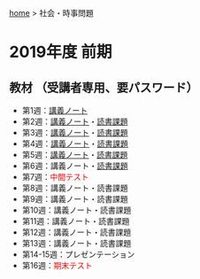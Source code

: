 [home](https://hirosasada.github.io/) > 社会・時事問題    
# 2019年度 前期  
## 教材 （受講者専用、要パスワード）  
- 第1週：[講義ノート](https://drive.google.com/open?id=1kEwN-oF3MPCOvTD1k6JWD2I6n_APjHCt)  
- 第2週：[講義ノート](https://drive.google.com/open?id=1RppCpw36w9Vn1G0TU3-JauJFUb1eiUIS)・[読書課題](https://drive.google.com/open?id=1nJTuVyzsNeji32kd6hIdtHFEYvG1xxZm)  
- 第3週：[講義ノート](https://drive.google.com/open?id=167KWf9rSEJa7-xzQnhjdilUg0Hza3uRH)・[読書課題](https://drive.google.com/open?id=1ogSq9EkiDFhUuk7cFi6T1H6g8gRnjSJ7)  
- 第4週：[講義ノート](https://drive.google.com/open?id=1KLuCpAzkzGwJskIBVK1klL9Elu4UJhNN)・[読書課題](https://drive.google.com/open?id=1GTYJTzPSirVsGnW9IFYbIOmszqpJhLAu)  
- 第5週：[講義ノート](https://drive.google.com/open?id=15nBFxIvRsr4myJGv-o2-J6O_cVYxCCHQ)・[読書課題](https://drive.google.com/open?id=1xdtOvnbKj5GXJqrRCsgNI2-m-r7NX0Mj)  
- 第6週：講義ノート・[読書課題](https://drive.google.com/open?id=15nBFxIvRsr4myJGv-o2-J6O_cVYxCCHQ)  
- 第7週：<font color="Red">中間テスト</font>  
- 第8週：講義ノート・読書課題  
- 第9週：講義ノート・読書課題  
- 第10週：講義ノート・読書課題 
- 第11週：講義ノート・読書課題  
- 第12週：講義ノート・読書課題 
- 第13週：講義ノート・読書課題  
- 第14-15週：プレゼンテーション  
- 第16週：<font color="Red">期末テスト</font>    
